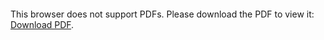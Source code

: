 <object data="https://github.com/Lwao/DAQ_ECG/raw/main/ECG.pdf" type="application/pdf" width="750px" height="750px">
    <embed src="https://github.com/Lwao/DAQ_ECG/raw/main/ECG.pdf" type="application/pdf">
        <p>This browser does not support PDFs. Please download the PDF to view it: <a href="https://github.com/Lwao/DAQ_ECG/raw/main/ECG.pdf">Download PDF</a>.</p>
    </embed>
</object>